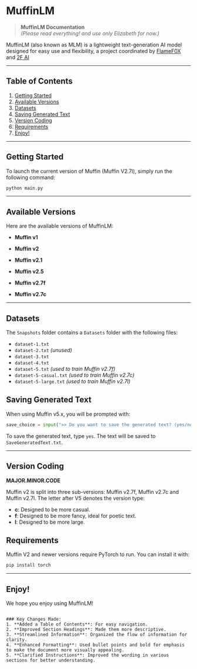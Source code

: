 # MuffinLM

> **MuffinLM Documentation**  
> *(Please read everything! and use only Elizabeth for now.)*

MuffinLM (also known as MLM) is a lightweight text-generation AI model designed for easy use and flexibility, a project coordinated by [FlameF0X](https://github.com/FlameF0X/) and [2F AI](https://github.com/2F-AI)

---

## Table of Contents

1. [Getting Started](#getting-started)
2. [Available Versions](#available-versions)
3. [Datasets](#datasets)
4. [Saving Generated Text](#saving-generated-text)
5. [Version Coding](#version-coding)
6. [Requirements](#requirements)
7. [Enjoy!](#enjoy)

---

## Getting Started

To launch the current version of Muffin (Muffin V2.7l), simply run the following command:

```bash
python main.py
```

---

## Available Versions

Here are the available versions of MuffinLM:

- **Muffin v1** 

- **Muffin v2**

- **Muffin v2.1** 

- **Muffin v2.5** 

- **Muffin v2.7f** 

- **Muffin v2.7c**

---

## Datasets

The `Snapshots` folder contains a `Datasets` folder with the following files:

- `dataset-1.txt`
- `dataset-2.txt` *(unused)*
- `dataset-3.txt`
- `dataset-4.txt`
- `dataset-5.txt` *(used to train Muffin v2.7f)*
- `dataset-5-casual.txt` *(used to train Muffin v2.7c)*
- `dataset-5-large.txt` *(used to train Muffin v2.7l)*

## Saving Generated Text

When using Muffin v5.x, you will be prompted with:

```python
save_choice = input(">> Do you want to save the generated text? (yes/no/cancel/stop): ").strip().lower()
```

To save the generated text, type `yes`. The text will be saved to `SaveGeneratedText.txt`.

---

## Version Coding

**MAJOR.MINOR.CODE**

Muffin v2 is split into three sub-versions: Muffin v2.7f, Muffin v2.7c and Muffin v2.7l. The letter after V5 denotes the version type:

- **c**: Designed to be more casual.
- **f**: Designed to be more fancy, ideal for poetic text.
- **l**: Designed to be more large.

## Requirements

Muffin V2 and newer versions require PyTorch to run. You can install it with:

```bash
pip install torch
```

---

## Enjoy!

We hope you enjoy using MuffinLM!
```

### Key Changes Made:
1. **Added a Table of Contents**: For easy navigation.
2. **Improved Section Headings**: Made them more descriptive.
3. **Streamlined Information**: Organized the flow of information for clarity.
4. **Enhanced Formatting**: Used bullet points and bold for emphasis to make the document more visually appealing.
5. **Clarified Instructions**: Improved the wording in various sections for better understanding.
